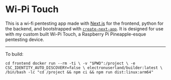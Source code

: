 # Wi-Pi Touch

This is a wi-fi pentesting app made with [Next.js](https://nextjs.org) for the frontend, python for the backend, and bootstrapped with [`create-next-app`](https://nextjs.org/docs/app/api-reference/cli/create-next-app). It is designed for use with my custom built Wi-Pi Touch, a Raspberry Pi Pineapple-esque pentesting device.

---

To build:

`cd frontend
docker run --rm -ti \
  -v "$PWD":/project \
  -e CSC_IDENTITY_AUTO_DISCOVERY=false \
  electronuserland/builder:latest \
  /bin/bash -lc "cd /project && npm ci && npm run dist:linux:arm64"`
